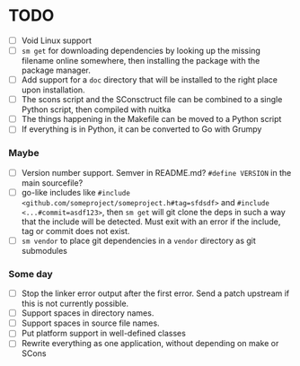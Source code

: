 # TODO

- [ ] Void Linux support
- [ ] `sm get` for downloading dependencies by looking up the missing filename online somewhere, then installing the package with the package manager.
- [ ] Add support for a `doc` directory that will be installed to the right place upon installation.
- [ ] The scons script and the SConsctruct file can be combined to a single Python script, then compiled with nuitka
- [ ] The things happening in the Makefile can be moved to a Python script
- [ ] If everything is in Python, it can be converted to Go with Grumpy

### Maybe

- [ ] Version number support. Semver in README.md? `#define VERSION` in the main sourcefile?
- [ ] go-like includes like `#include <github.com/someproject/someproject.h#tag=sfdsdf>` and `#include <...#commit=asdf123>`, then `sm get` will git clone the deps in such a way that the include will be detected. Must exit with an error if the include, tag or commit does not exist.
- [ ] `sm vendor` to place git dependencies in a `vendor` directory as git submodules

### Some day

- [ ] Stop the linker error output after the first error. Send a patch upstream if this is not currently possible.
- [ ] Support spaces in directory names.
- [ ] Support spaces in source file names.
- [ ] Put platform support in well-defined classes
- [ ] Rewrite everything as one application, without depending on make or SCons
